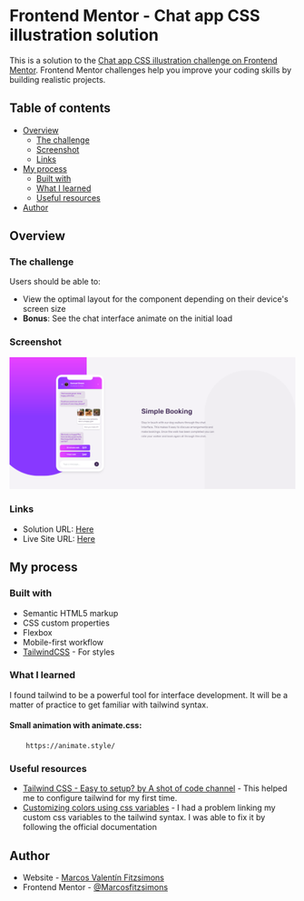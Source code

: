 # Frontend Mentor - Chat app CSS illustration solution

This is a solution to the [Chat app CSS illustration challenge on Frontend Mentor](https://www.frontendmentor.io/challenges/chat-app-css-illustration-O5auMkFqY). Frontend Mentor challenges help you improve your coding skills by building realistic projects.

## Table of contents

- [Overview](#overview)
  - [The challenge](#the-challenge)
  - [Screenshot](#screenshot)
  - [Links](#links)
- [My process](#my-process)
  - [Built with](#built-with)
  - [What I learned](#what-i-learned)
  - [Useful resources](#useful-resources)
- [Author](#author)

## Overview

### The challenge

Users should be able to:

- View the optimal layout for the component depending on their device's screen size
- **Bonus**: See the chat interface animate on the initial load

### Screenshot

![](./images/screenshot1.png)

### Links

- Solution URL: [Here](https://github.com/Marcosfitzsimons/chat-app-css-illustration-w-tailwind)
- Live Site URL: [Here](https://chat-app-illustration-five.vercel.app/)

## My process

### Built with

- Semantic HTML5 markup
- CSS custom properties
- Flexbox
- Mobile-first workflow
- [TailwindCSS](https://tailwindcss.com/) - For styles

### What I learned

I found tailwind to be a powerful tool for interface development. It will be a matter of practice to get familiar with tailwind syntax.

#### Small animation with animate.css:

        https://animate.style/

### Useful resources

- [Tailwind CSS - Easy to setup? by A shot of code channel](https://www.youtube.com/watch?v=RUVLnECJNrw) - This helped me to configure tailwind for my first time.
- [Customizing colors using css variables](https://tailwindcss.com/docs/customizing-colors#using-css-variables) - I had a problem linking my custom css variables to the tailwind syntax. I was able to fix it by following the official documentation

## Author

- Website - [Marcos Valentín Fitzsimons](https://marcosfitzsimons-portfolio.vercel.app/)
- Frontend Mentor - [@Marcosfitzsimons](https://www.frontendmentor.io/profile/Marcosfitzsimons)
